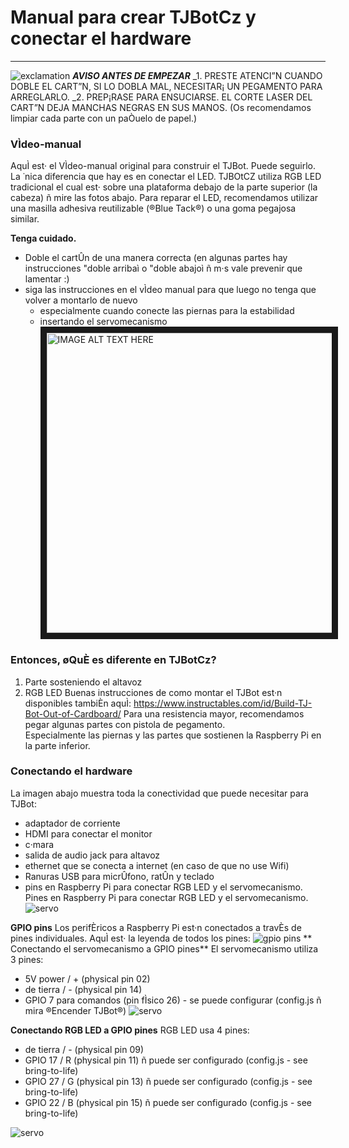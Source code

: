 # Manual para crear TJBotCz y conectar el hardware
---
![exclamation](https://raw.githubusercontent.com/tjbotcz/manuals/master/images/exclamation.png) 
_**AVISO ANTES DE EMPEZAR**_
_1. PRESTE ATENCI”N CUANDO DOBLE EL CART”N, SI LO DOBLA MAL, NECESITAR¡ UN PEGAMENTO PARA ARREGLARLO.
 _2. PREP¡RASE PARA ENSUCIARSE. EL CORTE LASER DEL CART”N DEJA MANCHAS NEGRAS EN SUS MANOS. (Os recomendamos limpiar cada parte con un paÒuelo de papel.)

### VÌdeo-manual
AquÌ est· el VÌdeo-manual original para construir el TJBot. Puede seguirlo. La ˙nica diferencia que hay es en conectar el LED. TJBOtCZ utiliza RGB LED tradicional  el cual est· sobre una plataforma debajo de la parte superior (la cabeza) ñ mire las fotos abajo. Para reparar el LED, recomendamos utilizar una masilla adhesiva reutilizable (®Blue Tack®) o una goma pegajosa similar.

**Tenga cuidado.**
* Doble el cartÛn de una manera correcta (en algunas partes hay instrucciones "doble arribaì o "doble abajoì ñ m·s vale prevenir que lamentar :)
* siga las instrucciones en el vÌdeo manual para que luego no tenga que volver a montarlo de nuevo
  * especialmente cuando conecte las piernas para la estabilidad
  * insertando el servomecanismo
<a href="http://www.youtube.com/watch?feature=player_embedded&v=bLt3Cf2Ui3o" target="_blank"><img src="http://img.youtube.com/vi/bLt3Cf2Ui3o/0.jpg" alt="IMAGE ALT TEXT HERE" width="480" border="10" /></a>
### Entonces,  øQuÈ es diferente en TJBotCz?
1. Parte sosteniendo el altavoz
2. RGB LED
Buenas instrucciones de como montar el TJBot est·n disponibles tambiÈn aquÌ:
https://www.instructables.com/id/Build-TJ-Bot-Out-of-Cardboard/
Para una resistencia mayor, recomendamos pegar algunas partes con pistola de pegamento.  
Especialmente las piernas y las partes que sostienen la Raspberry Pi en la parte inferior.

### Conectando el hardware 
La imagen abajo muestra toda la conectividad que puede necesitar para TJBot:
* adaptador de corriente
* HDMI para conectar el monitor
* c·mara
* salida de audio jack para altavoz
* ethernet que se conecta a internet (en caso de que no use Wifi)
* Ranuras USB para micrÛfono, ratÛn y teclado
* pins en Raspberry Pi para conectar RGB LED y el servomecanismo. Pines en Raspberry Pi para conectar RGB LED y el servomecanismo.
![servo](https://raw.githubusercontent.com/tjbotcz/manuals/master/images/rpi-connect.jpg)

**GPIO pins**
Los perifÈricos a Raspberry Pi est·n conectados a travÈs de pines individuales. AquÌ est· la leyenda de todos los pines:
![gpio pins](https://raw.githubusercontent.com/tjbotcz/manuals/master/images/rpi_pins.png)
** Conectando el servomecanismo a GPIO pines** 
El servomecanismo utiliza 3 pines:
* 5V power / + (physical pin 02)
* de tierra / - (physical pin 14)
* GPIO 7 para comandos (pin fÌsico 26) - se puede configurar (config.js ñ mira ®Encender TJBot®)
![servo](https://raw.githubusercontent.com/tjbotcz/manuals/master/images/hw-servo.jpg)

**Conectando RGB LED a GPIO pines**
RGB LED usa 4 pines:
* de tierra / - (physical pin 09)
* GPIO 17 / R (physical pin 11) ñ puede ser configurado (config.js - see bring-to-life)
* GPIO 27 / G (physical pin 13) ñ puede ser configurado (config.js - see bring-to-life)
* GPIO 22 / B (physical pin 15) ñ puede ser configurado (config.js - see bring-to-life)

![servo](https://raw.githubusercontent.com/tjbotcz/manuals/master/images/hw-rgbled.jpg)




